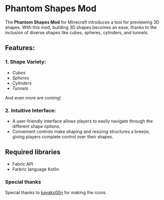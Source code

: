 # Phantom Shapes Mod

The **Phantom Shapes Mod** for Minecraft introduces a tool for previewing 3D shapes. With this mod, building 3D shapes becomes an ease, thanks to the inclusion of diverse shapes like cubes, spheres, cylinders, and tunnels.

## Features:

### 1. **Shape Variety:**
- *Cubes*
- *Spheres*
- *Cylinders*
- *Tunnels*

And even more are coming!

### 2. **Intuitive Interface:**
- A user-friendly interface allows players to easily navigate through the different shape options.
- Convenient controls make shaping and resizing structures a breeze, giving players complete control over their shapes.

## Required libraries
- Fabric API
- Farbric language Kotlin

### Special thanks
Special thanks to [kayaks00n](https://www.tumblr.com/kayaks00n) for making the icons